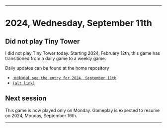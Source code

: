 
***

# 2024, Wednesday, September 11th

## Did not play Tiny Tower

<!-- TODO: For each weekly entry, make sure the date is correct. The day of the week should be modified in 4 places !-->

I did not play Tiny Tower today. Starting 2024, February 12th, this game has transitioned from a daily game to a weekly game.

Daily updates can be found at the home repository

- [:octocat: `see the entry for 2024, September 11th`](https://github.com/seanpm2001/SeansLifeArchive_Images_TinyTower/tree/master/tiny%20tower/2024/09_September/11/) 
- [`(alt link)`](/tiny%20tower/2024/09_September/11/)

## Next session

This game is now played only on Monday. Gameplay is expected to resume on 2024, Monday, September 16th.

***
